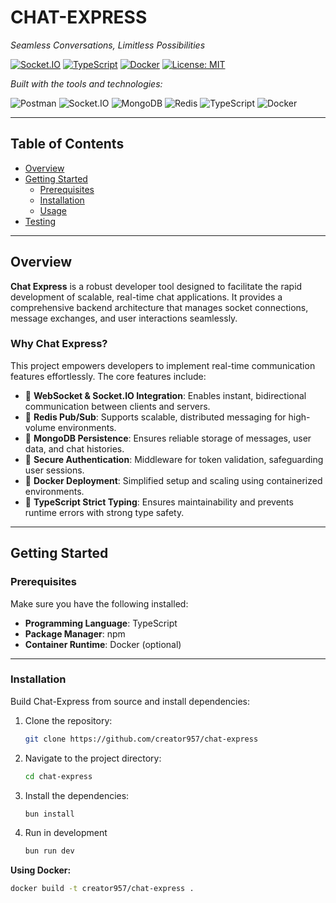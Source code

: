 # CHAT-EXPRESS

_Seamless Conversations, Limitless Possibilities_

[![Socket.IO](https://img.shields.io/badge/Socket.IO-4.5.4-brightgreen)](#)
[![TypeScript](https://img.shields.io/badge/TypeScript-Strict-blue)](#)
[![Docker](https://img.shields.io/badge/Docker-Ready-2496ED)](#)
[![License: MIT](https://img.shields.io/badge/License-MIT-yellow.svg)](https://opensource.org/licenses/MIT)

_Built with the tools and technologies:_

![Postman](https://img.shields.io/badge/Postman-Tested-orange)
![Socket.IO](https://img.shields.io/badge/Socket.IO-4.5.4-brightgreen)
![MongoDB](https://img.shields.io/badge/MongoDB-Persistence-47A248)
![Redis](https://img.shields.io/badge/Redis-Pub/Sub-DC382D)
![TypeScript](https://img.shields.io/badge/TypeScript-Strict-blue)
![Docker](https://img.shields.io/badge/Docker-Ready-2496ED)

---

## Table of Contents

- [Overview](#overview)
- [Getting Started](#getting-started)
  - [Prerequisites](#prerequisites)
  - [Installation](#installation)
  - [Usage](#usage)
- [Testing](#testing)

---

## Overview

**Chat Express** is a robust developer tool designed to facilitate the rapid development of scalable, real-time chat applications. It provides a comprehensive backend architecture that manages socket connections, message exchanges, and user interactions seamlessly.

### Why Chat Express?

This project empowers developers to implement real-time communication features effortlessly. The core features include:

- 🔌 **WebSocket & Socket.IO Integration**: Enables instant, bidirectional communication between clients and servers.
- 📡 **Redis Pub/Sub**: Supports scalable, distributed messaging for high-volume environments.
- 🧠 **MongoDB Persistence**: Ensures reliable storage of messages, user data, and chat histories.
- 🔐 **Secure Authentication**: Middleware for token validation, safeguarding user sessions.
- 🐳 **Docker Deployment**: Simplified setup and scaling using containerized environments.
- 🧾 **TypeScript Strict Typing**: Ensures maintainability and prevents runtime errors with strong type safety.

---

## Getting Started

### Prerequisites

Make sure you have the following installed:

- **Programming Language**: TypeScript
- **Package Manager**: npm
- **Container Runtime**: Docker (optional)

---

### Installation

Build Chat-Express from source and install dependencies:

1. Clone the repository:

    ```bash
    git clone https://github.com/creator957/chat-express
    ```

2. Navigate to the project directory:

    ```bash
    cd chat-express
    ```

3. Install the dependencies:
    ```bash
    bun install
    ```
5. Run in development
     ```bash
    bun run dev
    ```

**Using Docker:**

```bash
docker build -t creator957/chat-express .
